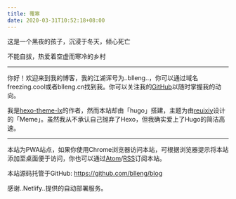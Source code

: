 ```yaml
---
title: 罹寒 
date: 2020-03-31T10:52:18+08:00
---
```


这是一个黑夜的孩子，沉浸于冬天，倾心死亡<br>

不能自拔，热爱着空虚而寒冷的乡村

---

你好！欢迎来到我的博客，我的江湖诨号为..blleng..，你可以通过域名freezing.cool或者blleng.cn找到我。你可以关注我的[GitHub](https://github.com/blleng)以随时掌握我的动向。

我是[hexo-theme-lx](https://lx.js.org)的作者，然而本站却由「hugo」搭建，主题为由[reuixiy](https://github.com/reuixiy)设计的「Meme」。虽然我从不承认自己抛弃了Hexo，但我确实爱上了Hugo的简洁高速。

---

本站为PWA站点，如果你使用Chrome浏览器访问本站，可根据浏览器提示将本站添加至桌面便于访问，你也可以通过[Atom](https://freezing.cool/atom.xml)/[RSS](https://freezing.cool/rss.xml)订阅本站。

本站源码托管于GitHub: https://github.com/blleng/blog

感谢..Netlify..提供的自动部署服务。
